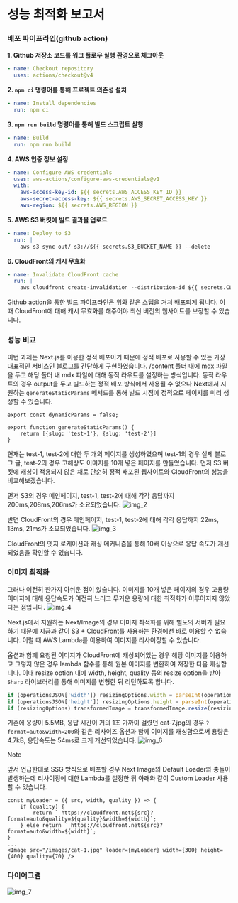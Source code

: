 # 성능 최적화 보고서
### 배포 파이프라인(github action)

**1. Github 저장소 코드를 워크 플로우 실행 환경으로 체크아웃**
```yaml
- name: Checkout repository
  uses: actions/checkout@v4
```
**2. `npm ci` 명령어를 통해 프로젝트 의존성 설치**
```yaml
- name: Install dependencies
  run: npm ci
```
**3. `npm run build` 명령어를 통해 빌드 스크립트 실행**
```yaml
- name: Build
  run: npm run build
```
**4. AWS 인증 정보 설정**
```yaml
- name: Configure AWS credentials
  uses: aws-actions/configure-aws-credentials@v1
  with:
    aws-access-key-id: ${{ secrets.AWS_ACCESS_KEY_ID }}
    aws-secret-access-key: ${{ secrets.AWS_SECRET_ACCESS_KEY }}
    aws-region: ${{ secrets.AWS_REGION }}
```
**5. AWS S3 버킷에 빌드 결과물 업로드**
```yaml
- name: Deploy to S3
  run: |
    aws s3 sync out/ s3://${{ secrets.S3_BUCKET_NAME }} --delete
```
**6. CloudFront의 캐시 무효화**
```yaml
- name: Invalidate CloudFront cache
  run: |
    aws cloudfront create-invalidation --distribution-id ${{ secrets.CLOUDFRONT_DISTRIBUTION_ID }} --paths "/*"
```
Github action을 통한 빌드 파이프라인은 위와 같은 스텝을 거쳐 배포되게 됩니다.
이때 CloudFront에 대해 캐시 무효화를 해주어야 최신 버전의 웹사이트를 보장할 수 있습니다.

### 성능 비교
이번 과제는 Next.js를 이용한 정적 배포이기 때문에 정적 배포로 사용할 수 있는 가장 대표적인 서비스인 블로그를 간단하게 구현하였습니다.
/content 폴더 내에 mdx 파일을 두고 해당 폴더 내 mdx 파일에 대해 동적 라우트를 설정하는 방식입니다. 
동적 라우트의 경우 output을 두고 빌드하는 정적 배포 방식에서 사용될 수 없으나 Next에서 지원하는 `generateStaticParams` 메서드를 통해 빌드 시점에 정적으로 페이지를 미리 생성할 수 있습니다.
```tsx
export const dynamicParams = false;

export function generateStaticParams() {
    return [{slug: 'test-1'}, {slug: 'test-2'}]
}
```

현재는 test-1, test-2에 대한 두 개의 페이지를 생성하였으며 test-1의 경우 실제 블로그 글, test-2의 경우 고해상도 이미지를 10개 넣은 페이지를 만들었습니다.
먼저 S3 버킷에 캐싱이 적용되지 않은 채로 단순히 정적 배포된 웹사이트와 CloudFront의 성능을 비교해보겠습니다.


먼저 S3의 경우 메인페이지, test-1, test-2에 대해 각각 응답까지 200ms,208ms,206ms가 소요되었습니다.
![img_2](https://github.com/user-attachments/assets/1a6705fa-6002-413d-aa9a-b8613d818db5)

반면 CloudFront의 경우 메인페이지, test-1, test-2에 대해 각각 응답까지 22ms, 13ms, 21ms가 소요되었습니다.
![img_3](https://github.com/user-attachments/assets/6345253e-5610-4dd0-9fdd-f17ab3c121a2)

CloudFront의 엣지 로케이션과 캐싱 메커니즘을 통해 10배 이상으로 응답 속도가 개선되었음을 확인할 수 있습니다.

### 이미지 최적화
그러나 여전히 한가지 아쉬운 점이 있습니다. 
이미지를 10개 넣은 페이지의 경우 고용량 이미지에 대해 응답속도가 여전히 느리고 무거운 용량에 대한 최적화가 이루어지지 않았다는 점입니다.
![img_4](https://github.com/user-attachments/assets/1fcbc6d0-95f4-4f7a-8ad6-5e2487afebb2)

Next.js에서 지원하는 Next/Image의 경우 이미지 최적화를 위해 별도의 서버가 필요하기 때문에 지금과 같이 S3 + CloudFront를 사용하는 환경에선 바로 이용할 수 없습니다.
이럴 때 AWS Lambda를 이용하여 이미지를 리사이징할 수 있습니다.

옵션과 함께 요청된 이미지가 CloudFront에 캐싱되어있는 경우 해당 이미지를 이용하고 그렇지 않은 경우 lambda 함수를 통해 원본 이미지를 변환하여 저장한 다음 캐싱합니다.
이때 resize option 내에 width, height, quality 등의 resize option을 받아 `Sharp` 라이브러리를 통해 이미지를 변형한 뒤 리턴하도록 합니다.
```js
if (operationsJSON['width']) resizingOptions.width = parseInt(operationsJSON['width']);
if (operationsJSON['height']) resizingOptions.height = parseInt(operationsJSON['height']);
if (resizingOptions) transformedImage = transformedImage.resize(resizingOptions);
```

기존에 용량이 5.5MB, 응답 시간이 거의 1초 가까이 걸렸던 cat-7.jpg의 경우 `?format=auto&width=200`와 같은 리사이즈 옵션과 함께
이미지를 캐싱함으로써 용량은 4.7kB, 응답속도는 54ms로 크게 개선되었습니다.
![img_6](https://github.com/user-attachments/assets/951224e1-3ae1-4b4f-86ad-166f312b3941)

> [!NOTE]
> 앞서 언급한대로 SSG 방식으로 배포할 경우 Next Image의 Default Loader와 충돌이 발생하는데 리사이징에 대한 Lambda를 설정한 뒤 아래와 같이 Custom Loader 사용할 수 있습니다.
```tsx
const myLoader = ({ src, width, quality }) => {
    if (quality) {
        return ` https://cloudfront.net${src}?format=auto&quality=${quality}&width=${width}`;
    } else return ` https://cloudfront.net${src}?format=auto&width=${width}`;
}
...
<Image src="/images/cat-1.jpg" loader={myLoader} width={300} height={400} quality={70} />            
```

### 다이어그램
![img_7](https://github.com/user-attachments/assets/ddb7783e-6d0c-4fe1-9766-891c5e49a945)

